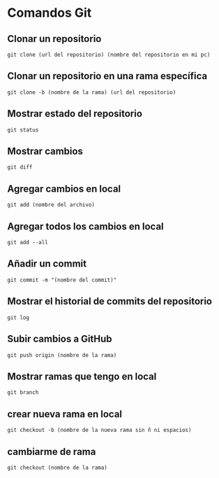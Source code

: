 
# Comandos Git

## Clonar un repositorio
```
git clone (url del repositorio) (nombre del repositorio en mi pc)
```

## Clonar un repositorio en una rama específica
```
git clone -b (nombre de la rama) (url del repositorio)
```

## Mostrar estado del repositorio
```
git status
```

## Mostrar cambios
```
git diff
```

## Agregar cambios en local
```
git add (nombre del archivo)
```

## Agregar todos los cambios en local
```
git add --all
```

## Añadir un commit
```
git commit -m "(nombre del commit)"
```

## Mostrar el historial de commits del repositorio
```
git log
```

## Subir cambios a GitHub
```
git push origin (nombre de la rama)
```

## Mostrar ramas que tengo en local
```
git branch
```
## crear nueva rama en local
```
git checkout -b (nombre de la nueva rama sin ñ ni espacios)
```
## cambiarme de rama
```
git checkout (nombre de la rama)
```

